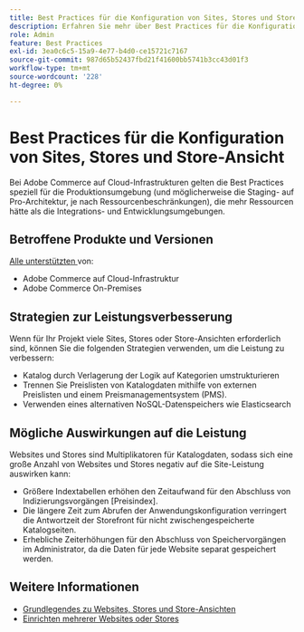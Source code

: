 ```yaml
---
title: Best Practices für die Konfiguration von Sites, Stores und Store-Ansichten
description: Erfahren Sie mehr über Best Practices für die Konfiguration von Sites, Stores und Store-Ansicht, um die Site-Leistung zu maximieren.
role: Admin
feature: Best Practices
exl-id: 3ea0c6c5-15a9-4e77-b4d0-ce15721c7167
source-git-commit: 987d65b52437fbd21f41600bb5741b3cc43d01f3
workflow-type: tm+mt
source-wordcount: '228'
ht-degree: 0%

---
```


# Best Practices für die Konfiguration von Sites, Stores und Store-Ansicht

Bei Adobe Commerce auf Cloud-Infrastrukturen gelten die Best Practices speziell für die Produktionsumgebung (und möglicherweise die Staging- auf Pro-Architektur, je nach Ressourcenbeschränkungen), die mehr Ressourcen hätte als die Integrations- und Entwicklungsumgebungen.

## Betroffene Produkte und Versionen

[Alle unterstützten ](../../../release/versions.md) von:

- Adobe Commerce auf Cloud-Infrastruktur
- Adobe Commerce On-Premises

## Strategien zur Leistungsverbesserung

Wenn für Ihr Projekt viele Sites, Stores oder Store-Ansichten erforderlich sind, können Sie die folgenden Strategien verwenden, um die Leistung zu verbessern:

- Katalog durch Verlagerung der Logik auf Kategorien umstrukturieren
- Trennen Sie Preislisten von Katalogdaten mithilfe von externen Preislisten und einem Preismanagementsystem (PMS).
- Verwenden eines alternativen NoSQL-Datenspeichers wie Elasticsearch

## Mögliche Auswirkungen auf die Leistung

Websites und Stores sind Multiplikatoren für Katalogdaten, sodass sich eine große Anzahl von Websites und Stores negativ auf die Site-Leistung auswirken kann:

- Größere Indextabellen erhöhen den Zeitaufwand für den Abschluss von Indizierungsvorgängen [Preisindex].
- Die längere Zeit zum Abrufen der Anwendungskonfiguration verringert die Antwortzeit der Storefront für nicht zwischengespeicherte Katalogseiten.
- Erhebliche Zeiterhöhungen für den Abschluss von Speichervorgängen im Administrator, da die Daten für jede Website separat gespeichert werden.


## Weitere Informationen

- [Grundlegendes zu Websites, Stores und Store-Ansichten](https://experienceleague.adobe.com/en/docs/commerce-cloud-service/user-guide/configure-store/best-practices)
- [Einrichten mehrerer Websites oder Stores](https://experienceleague.adobe.com/en/docs/commerce-cloud-service/user-guide/configure-store/multiple-sites)
